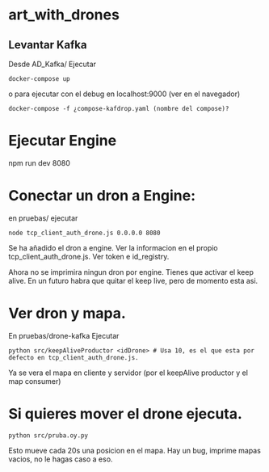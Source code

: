 # art_with_drones


## Levantar Kafka
Desde AD_Kafka/ Ejecutar 
```
docker-compose up
```

o para ejecutar con el debug en localhost:9000 (ver en el navegador)
```
docker-compose -f ¿compose-kafdrop.yaml (nombre del compose)?
```

# Ejecutar Engine
npm run dev 8080

# Conectar un dron a Engine:
en pruebas/
ejecutar
```
node tcp_client_auth_drone.js 0.0.0.0 8080
````

Se ha añadido el dron a engine. Ver la informacion en el propio tcp_client_auth_drone.js. Ver token e id_registry.

Ahora no se imprimira ningun dron por engine. Tienes que activar el keep alive. En un futuro habra que quitar el keep live, pero de momento esta asi.

# Ver dron y mapa. 
En pruebas/drone-kafka Ejecutar
```
python src/keepAliveProductor <idDrone> # Usa 10, es el que esta por defecto en tcp_client_auth_drone.js. 
```
Ya se vera el mapa en cliente y servidor (por el keepAlive productor y el map consumer) 


# Si quieres mover el drone ejecuta.
```
python src/pruba.oy.py
```
Esto mueve cada 20s una posicion en el mapa. Hay un bug, imprime mapas vacios, no le hagas caso a eso. 
